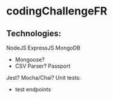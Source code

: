 # codingChallengeFR

## Technologies:
NodeJS
ExpressJS
MongoDB
* Mongoose?
* CSV Parser?
Passport

Jest?
Mocha/Chai?
Unit tests:
* test endpoints
